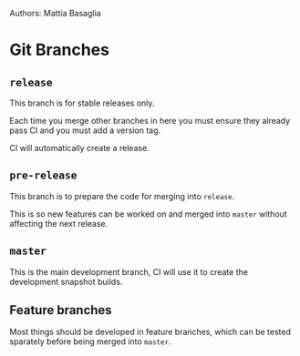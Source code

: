 Authors: Mattia Basaglia

# Git Branches

## `release`

This branch is for stable releases only.

Each time you merge other branches in here you must ensure they already pass CI
and you must add a version tag.

CI will automatically create a release.

## `pre-release`

This branch is to prepare the code for merging into `release`.

This is so new features can be worked on and merged into `master` without affecting
the next release.

## `master`

This is the main development branch, CI will use it to create the development snapshot builds.

## Feature branches

Most things should be developed in feature branches,
which can be tested sparately before being merged into `master`.
